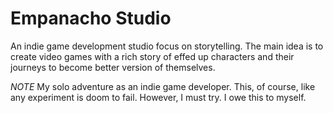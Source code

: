 # Empanacho Studio

An indie game development studio focus on storytelling. The main idea is to create
video games with a rich story of effed up characters and their journeys to become better version of themselves.

*NOTE* 
My solo adventure as an indie game developer. 
This, of course, like any experiment is doom to fail. However, I must try. I owe this to myself.
